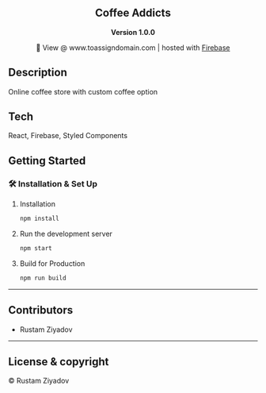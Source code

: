 <div align="center">
  <h2>Coffee Addicts</h2>
  <strong>Version 1.0.0</strong>
</div>

<p align="center">
  🚀 View @ www.toassigndomain.com | hosted with <a href="https://firebase.google.com/">Firebase</a>
</p>

<p align="center">
  
</p>

<!-- <div align="center">
  <img src="/public/assets/images/screenshot.png" width="600">
</div> -->


## Description
Online coffee store with custom coffee option

## Tech
React, Firebase, Styled Components

## Getting Started

### 🛠 Installation & Set Up

1. Installation

   ```sh
   npm install
   ```

2. Run the development server

   ```sh
   npm start
   ```

3. Build for Production

   ```sh
   npm run build
   ```
   
---

## Contributors

- Rustam Ziyadov

---

## License & copyright

&copy; Rustam Ziyadov
